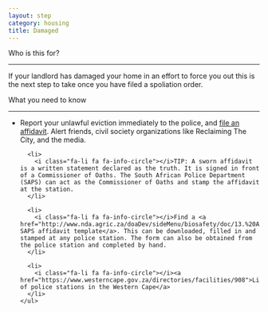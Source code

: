 ```yaml
---
layout: step
category: housing
title: Damaged
---
```

<div class="intro">
  <div class="header"><i class="fa fa-fw fa-users" aria-hidden="true"></i> Who is this for?</div>
  <hr>
  <div class="content">
    <p>If your landlord has damaged your home in an effort to force you out this is the next step to take once you have filed a spoliation order.</p>
  </div>
</div>

<div class="summary">
  <div class="header"><i class="fa fa-fw fa-exclamation-circle" aria-hidden="true"></i> What you need to know</div>
  <hr>
  <div class="content">
    <ul class="fa-ul">
      <li>
        <i class="fa-li fa fa-info-circle"></i>Report your unlawful eviction immediately to the police, and <a href="http://www.nda.agric.za/doaDev/sideMenu/biosafety/doc/13.%20AFFIDAVIT%20PDF.pdf">file an affidavit</a>. Alert friends, civil society organizations like Reclaiming The City, and the media.
      </li>

      <li>
        <i class="fa-li fa fa-info-circle"></i>TIP: A sworn affidavit is a written statement declared as the truth. It is signed in front of a Commissioner of Oaths. The South African Police Department (SAPS) can act as the Commissioner of Oaths and stamp the affidavit at the station.
      </li>

      <li>
        <i class="fa-li fa fa-info-circle"></i>Find a <a href="http://www.nda.agric.za/doaDev/sideMenu/biosafety/doc/13.%20AFFIDAVIT%20PDF.pdf">blank SAPS affidavit template</a>. This can be downloaded, filled in and stamped at any police station. The form can also be obtained from the police station and completed by hand.
      </li>

      <li>
        <i class="fa-li fa fa-info-circle"></i><a href="https://www.westerncape.gov.za/directories/facilities/908">List of police stations in the Western Cape</a>
      </li>
    </ul>
  </div>
</div>
